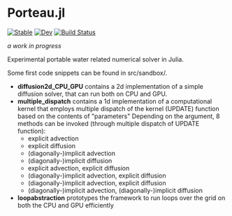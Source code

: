 # Porteau.jl
[![Stable](https://img.shields.io/badge/docs-stable-blue.svg)](https://openearth.github.io/Porteau.jl/stable)
[![Dev](https://img.shields.io/badge/docs-dev-blue.svg)](https://openearth.github.io/Porteau.jl/dev)
[![Build Status](https://travis-ci.com/evetion/Porteau.jl.svg?branch=master)](https://travis-ci.com/openearth/Porteau.jl)


*a work in progress*

Experimental portable water related numerical solver in Julia.

Some first code snippets can be found in src/sandbox/.

- <b>diffusion2d_CPU_GPU</b> contains a 2d implementation of a simple diffusion solver, that can run both on CPU and GPU.
- <b>multiple_dispatch</b> contains a 1d implementation of a computational kernel that employs multiple dispatch of the kernel (UPDATE) function
based on the contents of "parameters"
Depending on the argument, 8 methods can be invoked
(through multiple dispatch of UPDATE function):
  - explicit advection
  - explicit diffusion
  - (diagonally-)implicit advection
  - (diagonally-)implicit diffusion
  - explicit advection, explicit diffusion
  - (diagonally-)implicit advection, explicit diffusion
  - (diagonally-)implicit advection, explicit diffusion
  - (diagonally-)implicit advection, (diagonally-)implicit diffusion
- <b>loopabstraction</b> prototypes the framework to run loops over the grid on both the CPU and GPU efficiently
